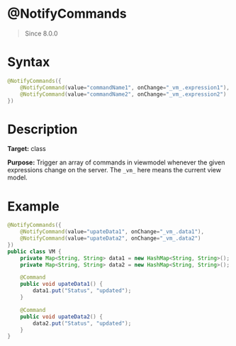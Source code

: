 # @NotifyCommands
> Since 8.0.0

Syntax
======

``` java
@NotifyCommands({
	@NotifyCommand(value="commandName1", onChange="_vm_.expression1"),
	@NotifyCommand(value="commandName2", onChange="_vm_.expression2")
})
```

Description
===========

**Target:** class

**Purpose:** Trigger an array of commands in viewmodel whenever the given expressions change on the server. The `_vm_` here means the current view model.

Example
=======

``` java
@NotifyCommands({
	@NotifyCommand(value="upateData1", onChange="_vm_.data1"),
	@NotifyCommand(value="upateData2", onChange="_vm_.data2")
})
public class VM {
    private Map<String, String> data1 = new HashMap<String, String>();
    private Map<String, String> data2 = new HashMap<String, String>();

    @Command
    public void upateData1() {
        data1.put("Status", "updated");
    }

    @Command
    public void upateData2() {
        data2.put("Status", "updated");
    }
}
```
